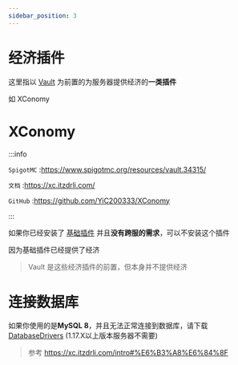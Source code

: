 ```yaml
---
sidebar_position: 3
---
```


# 经济插件

这里指以 [Vault](vault.md) 为前置的为服务器提供经济的**一类插件**

如 XConomy

# XConomy

:::info

`SpigotMC` :https://www.spigotmc.org/resources/vault.34315/

`文档` :https://xc.itzdrli.com/

`GitHub` :https://github.com/YiC200333/XConomy

:::

如果你已经安装了 [基础插件](/docs/process/plugin/manage-tool/基础插件/overview.md) 并且**没有跨服的需求**，可以不安装这个插件

因为基础插件已经提供了经济

> Vault 是这些经济插件的前置，但本身并不提供经济

# 连接数据库

如果你使用的是**MySQL 8**，并且无法正常连接到数据库，请下载 [DatabaseDrivers](https://github.com/YiC200333/DatabaseDrivers/releases) (1.17.X以上版本服务器不需要)

> 参考 https://xc.itzdrli.com/intro#%E6%B3%A8%E6%84%8F
